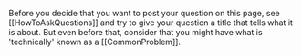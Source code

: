 Before you decide that you want to post your question on this page, see [[HowToAskQuestions]] and try to give your question a title that tells what it is about. But even before that, consider that you might have what is 'technically' known as a [[CommonProblem]].
